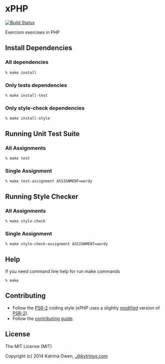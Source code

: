 # xPHP

[![Build Status](https://travis-ci.org/exercism/xphp.svg?branch=master)](https://travis-ci.org/exercism/xphp)

Exercism exercises in PHP

## Install Dependencies

### All dependencies

	% make install

### Only tests dependencies

	% make install-test

### Only style-check dependencies

	% make install-style

## Running Unit Test Suite

### All Assignments

    % make test

### Single Assignment

    % make test-assignment ASSIGNMENT=wordy

## Running Style Checker

### All Assignments

    % make style-check

### Single Assignment

    % make style-check-assignment ASSIGNMENT=wordy

## Help
If you need command line help for run make commands

	% make

## Contributing

- Follow the [PSR-2] coding style (xPHP uses a slightly [modified] version of [PSR-2]).
- Follow the [contributing guide].

## License

The MIT License (MIT)

Copyright (c) 2014 Katrina Owen, _@kytrinyx.com


[PSR-2]: http://www.php-fig.org/psr/psr-2
[contributing guide]: https://github.com/exercism/x-api/blob/master/CONTRIBUTING.md#the-exercise-data
[@group annotation]: http://phpunit.de/manual/4.1/en/appendixes.annotations.html#appendixes.annotations.group
[modified]: phpcs-xphp.xml

